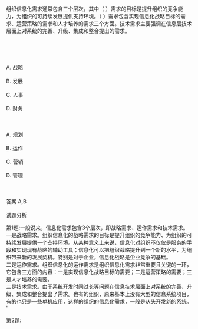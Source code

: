 <div class="detail lh2">组织信息化需求通常包含三个层次，其中（  ）需求的目标是提升组织的竞争能力，为组织的可持续发展提供支持环境。（  ）需求包含实现信息化战略目标的需求、运营策略的需求和人才培养的需求三个方面。技术需求主要强调在信息层技术层面上对系统的完善、升级、集成和整合提出的需求。<p><br/></p><br/><br/>A. 战略<br/><br/>B. 发展<br/><br/>C. 人事<br/><br/>D. 财务<br/><br/><br/><br/>A. 规划<br/><br/>B. 运作<br/><br/>C. 营销<br/><br/>D. 管理<br/><br/><br/><br/>答案 A,B<br/><br/>试题分析<br/><p>第1题:一般说来，信息化需求包含3个层次，即战略需求、运作需求和技术需求。<br/>
一是战略需求。组织信息化的战略需求的目标是提升组织的竞争能力、为组织的可持续发展提供一个支持环境。从某种意义上来说，信息化对组织不仅仅是服务的手段和实现现有战略的辅助工具；信息化可以把组织战略提升到一个新的水平，为组织带来新的发展契机。特别是对于企业，信息化战略是企业竞争的基础。<br/>
二是运作需求。组织信息化的运作需求是组织信息化需求非常重要且关键的一环，它包含三方面的内容：一是实现信息化战略目标的需要；二是运营策略的需要；三是人才培养的需要。<br/>
三是技术需求。由于系统开发时间过长等问题在信息技术层面上对系统的完善、升级、集成和整合提出了需求。也有的组织，原来基本上没有大型的信息系统项目，有的也只是一些单机应用，这样的组织的信息化需求，一般是从头开发新的系统。<br/>'</p><p>第2题:</p><p><br/></p></div>